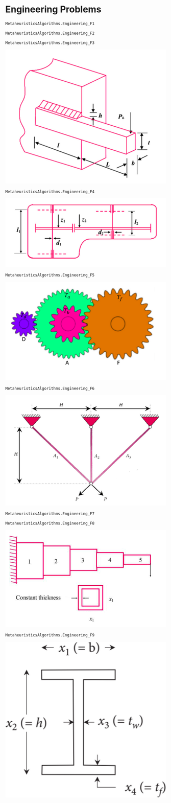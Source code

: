 # Engineering Problems

```@docs 
MetaheuristicsAlgorithms.Engineering_F1
```

<!-- ![Welded Beam](assets/Tension.PNG) -->
```@docs 
MetaheuristicsAlgorithms.Engineering_F2
```
<!-- ![Welded Beam](../Pressure.PNG) --> 
```@docs 
MetaheuristicsAlgorithms.Engineering_F3
```

![Welded Beam](assets/Welded.PNG)


```@docs 
MetaheuristicsAlgorithms.Engineering_F4
```
![Welded Beam](assets/Speed.PNG)
```@docs 
MetaheuristicsAlgorithms.Engineering_F5
```
![Welded Beam](assets/Gear.PNG)
```@docs 
MetaheuristicsAlgorithms.Engineering_F6
```
![Welded Beam](assets/Three.PNG)

```@docs 
MetaheuristicsAlgorithms.Engineering_F7
```


```@docs 
MetaheuristicsAlgorithms.Engineering_F8
```
![Welded Beam](assets/Cantilever.PNG)
```@docs 
MetaheuristicsAlgorithms.Engineering_F9
```
![Welded Beam](assets/I_beam.jpg)